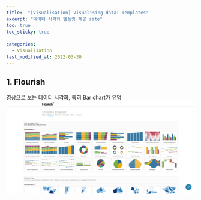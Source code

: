 ```yaml
---
title:  "[Visualisation] Visualising data: Templates"
excerpt: "데이터 시각화 템플릿 제공 site"
toc: true
toc_sticky: true

categories:
  - Visualisation
last_modified_at: 2022-03-30
---
```


## 1. Flourish
   영상으로 보는 데이터 시각화, 특히 Bar chart가 유명 <br>
  ![flourish1](/img/flourish1.png)<br>
